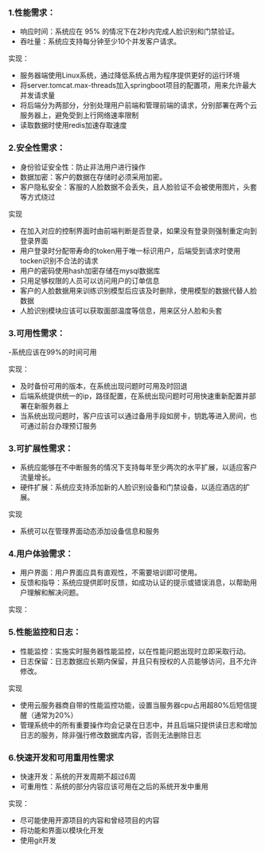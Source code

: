 ### 1.性能需求：  

- 响应时间：系统应在 95% 的情况下在2秒内完成人脸识别和门禁验证。  
- 吞吐量：系统应支持每分钟至少10个并发客户请求。  

实现：
- 服务器端使用Linux系统，通过降低系统占用为程序提供更好的运行环境  
- 将server.tomcat.max-threads加入springboot项目的配置项，用来允许最大并发请求量  
- 将后端分为两部分，分别处理用户前端和管理前端的请求，分别部署在两个云服务器上，避免受到上行网络速率限制  
- 读取数据时使用redis加速存取速度  
### 2.安全性需求：

- 身份验证安全性：防止非法用户进行操作  
- 数据加密：客户的数据在存储时必须采用加密。
- 客户隐私安全：客服的人脸数据不会丢失，且人脸验证不会被使用图片，头套等方式绕过
 
实现   
- 在加入对应的控制界面时由前端判断是否登录，如果没有登录则强制重定向到登录界面  
- 用户登录时分配带寿命的token用于唯一标识用户，后端受到请求时使用tocken识别不合法的请求  
- 用户的密码使用hash加密存储在mysql数据库   
- 只用足够权限的人员可以访问用户的订单信息
- 客户的人脸数据用来训练识别模型后应该及时删除，使用模型的数据代替人脸数据
- 人脸识别模块应该可以获取面部温度等信息，用来区分人脸和头套

### 3.可用性需求：
-系统应该在99%的时间可用

实现：
- 及时备份可用的版本，在系统出现问题时可用及时回退
- 后端系统提供统一的ip，路径配置，在系统出现问题时可用快速重新配置并部署在新服务器上
- 当系统出现问题时，客户应该可以通过备用手段如房卡，钥匙等进入房间，也可通过前台办理预订服务

### 3.可扩展性需求：

- 系统应能够在不中断服务的情况下支持每年至少两次的水平扩展，以适应客户流量增长。  
- 硬件扩展：系统应支持添加新的人脸识别设备和门禁设备，以适应酒店的扩展。  

实现
- 系统可以在管理界面动态添加设备信息和服务  

### 4.用户体验需求：

- 用户界面：用户界面应具有直观性，不需要培训即可使用。
- 反馈和指导：系统应提供即时反馈，如成功认证的提示或错误消息，以帮助用户理解和解决问题。

实现：

### 5.性能监控和日志：

- 性能监控：实施实时服务器性能监控，以在性能问题出现时立即采取行动。    
- 日志保留：日志数据应长期内保留，并且只有授权的人员能够访问，且不允许修改。  

实现
- 使用云服务器商自带的性能监控功能，设置当服务器cpu占用超80%后短信提醒（通常为20%）  
- 管理系统中的所有重要操作均会记录在日志中，并且后端只提供读日志和增加日志的服务，除非强行修改数据库内容，否则无法删除日志  

### 6.快速开发和可用重用性需求

- 快速开发：系统的开发周期不超过6周  
- 可重用性：系统的部分内容应该可用在之后的系统开发中重用  

实现：
- 尽可能使用开源项目的内容和曾经项目的内容
- 将功能和界面以模块化开发
- 使用git开发
